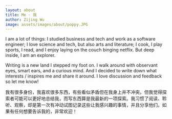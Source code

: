 ```yaml
---
layout: about
title: Me · 我
author: Zijing Wu
image: assets/images/about/poppy.JPG
---
```


I am a lot of things: I studied business and tech and work as a software engineer; I love science and tech, but also arts and literature; I cook, I play sports, I read, and I enjoy laying on the couch binging netflix. But deep inside, I am an explorer. 

Writing is a new land I stepped my foot on. I walk around with observant eyes, smart ears, and a curious mind. And I decided to write down what interests / inspires me and share it around. I love discussion and feedback so let me know!

我有很多身份，我喜欢很多东西，有些看似矛盾但在我身上并不冲突。但我觉得探索者可能可以更好地总结我，而写东西算是我最新的一项探索。我习惯了阅读、聆听、观察，却是第一次有冲动试图记录这些让我感兴趣的事情，并且分享他们。如果有任何想要告诉我的，非常欢迎！